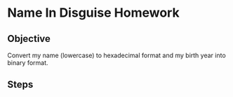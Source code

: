 # Name In Disguise Homework

## Objective 
Convert my name (lowercase) to hexadecimal format and my birth year into binary format. 

## Steps
